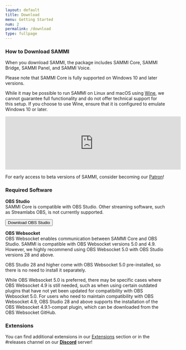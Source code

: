 ```yaml
---
layout: default
title: Download
menu: Getting Started
num: 2
permalink: /download
type: fullpage
---
```


### How to Download SAMMI

When you download SAMMI, the package includes SAMMI Core, SAMMI Bridge, SAMMI Panel, and SAMMI Voice.

Please note that SAMMI Core is fully supported on Windows 10 and later versions.  

While it may be possible to run SAMMI on Linux and macOS using [Wine](https://www.winehq.org/), we cannot guarantee full functionality and do not offer technical support for this setup. If you choose to use Wine, ensure that it is configured to emulate Windows 10 or later.

<iframe frameborder="0" src="https://itch.io/embed/1701438?dark=true" width="552" height="167"><a href="https://sammisolutions.itch.io/sammi">SAMMI by SAMMI</a></iframe>

For early access to beta versions of SAMMI, consider becoming our [Patron](https://www.patreon.com/sammidevs)!

### Required Software

**OBS Studio**     
SAMMI Core is compatible with OBS Studio. Other streaming software, such as Streamlabs OBS, is not currently supported.

<a href="https://obsproject.com/"><button type="button" class="btn btn-outline-secondary">Download OBS Studio</button></a>
  
**OBS Websocket**       
OBS Websocket enables communication between SAMMI Core and OBS Studio. SAMMI is compatible with OBS Websocket versions 5.0 and 4.9. However, we highly recommend using OBS Websocket 5.0 with OBS Studio versions 28 and above.

OBS Studio 28 and higher come with OBS Websocket 5.0 pre-installed, so there is no need to install it separately.  

While OBS Websocket 5.0 is preferred, there may be specific cases where OBS Websocket 4.9 is still needed, such as when using certain outdated plugins that have not yet been updated for compatibility with OBS Websocket 5.0. For users who need to maintain compatibility with OBS Websocket 4.9, OBS Studio 28 and above supports the installation of the OBS Websocket 4.9.1-compat plugin, which can be downloaded from the OBS Websocket GitHub.

### Extensions
You can find additional extensions in our [Extensions](https://sammi.solutions/extensions) section or in the #releases channel on our **[Discord](https://discord.gg/dXez8Zh)** server!
